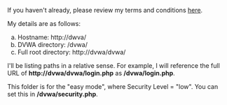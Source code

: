 If you haven't already, please review my terms and conditions <a href=https://github.com/mrudy/dvwa-guide-2019/blob/master/README.md target="_blank">here</a>.

My details are as follows:
<ol type="a">
  <li>Hostname: http://dwva/</li>
  <li>DVWA directory: /dvwa/</li>
  <li>Full root directory: http://dvwa/dvwa/</li>
</ol>

I'll be listing paths in a relative sense. For example, I will reference the full URL of <b>http://dvwa/dvwa/login.php</b> as <b>/dvwa/login.php</b>. 

This folder is for the "easy mode", where Security Level = "low". You can set this in <b>/dvwa/security.php</b>.
